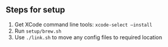 ## Steps for setup

1. Get XCode command line tools: `xcode-select —install`
2. Run `setup/brew.sh`
3. Use `./link.sh` to move any config files to required location
